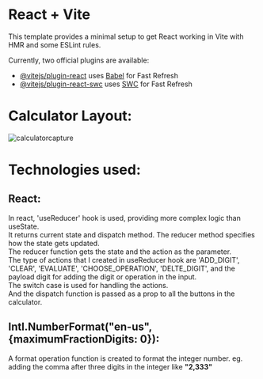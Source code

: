 # React + Vite

This template provides a minimal setup to get React working in Vite with HMR and some ESLint rules.

Currently, two official plugins are available:

- [@vitejs/plugin-react](https://github.com/vitejs/vite-plugin-react/blob/main/packages/plugin-react/README.md) uses [Babel](https://babeljs.io/) for Fast Refresh
- [@vitejs/plugin-react-swc](https://github.com/vitejs/vite-plugin-react-swc) uses [SWC](https://swc.rs/) for Fast Refresh

# Calculator Layout:
![calculatorcapture](https://github.com/msaadank/react-calculator/assets/120213382/752211ca-addc-499c-841b-caa9599b2d4e)

# Technologies used:
  ## React:
  In react, 'useReducer' hook is used, providing more complex logic than useState. <br>
  It returns current state and dispatch method. The reducer method specifies how the state gets updated. <br>
  The reducer function gets the state and the action as the parameter. <br>
  The type of actions that I created in useReducer hook are 'ADD_DIGIT', 'CLEAR', 'EVALUATE', 'CHOOSE_OPERATION', 'DELTE_DIGIT', and the payload digit for adding the digit or operation in the input. <br>
  The switch case is used for handling the actions.<br>
  And the dispatch function is passed as a prop to all the buttons in the calculator.
  ## Intl.NumberFormat("en-us", {maximumFractionDigits: 0}):
  A format operation function is created to format the integer number. eg. adding the comma after three digits in the integer like **"2,333"**
